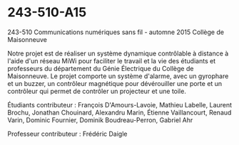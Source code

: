 # 243-510-A15
243-510 Communications numériques sans fil - automne 2015
Collège de Maisonneuve

Notre projet est de réaliser un système dynamique contrôlable à distance à l'aide d'un réseau MiWi pour faciliter le travail
et la vie des étudiants et professeurs du département du Génie Électrique du Collège de Maisonneuve. Le projet comporte un
système d'alarme, avec un gyrophare et un buzzer, un contrôleur magnétique pour dévérouiller une porte et un contrôleur qui
permet de contrôler un projecteur et une toile.


Étudiants contributeur :
  François D'Amours-Lavoie, 
  Mathieu Labelle, 
  Laurent Brochu, 
  Jonathan Chouinard, 
  Alexandru Marin, 
  Étienne Vaillancourt, 
  Renaud Varin, 
  Dominic Fournier, 
  Dominik Boudreau-Perron, 
  Gabriel Ahr


Professeur contributeur : 
  Frédéric Daigle
